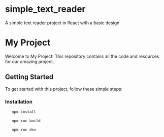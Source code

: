 # simple_text_reader
A simple text reader project in React with a basic design

# My Project

Welcome to My Project! 
This repository contains all the code and resources for our amazing project.

## Getting Started

To get started with this project, follow these simple steps:

### Installation

```bash 
   npm install
```

```bash 
   npm run build
```

```bash 
   npm run dev
```
